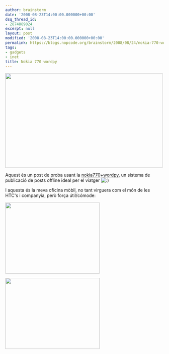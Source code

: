 ```yaml
---
author: brainstorm
date: '2008-08-23T14:00:00.000000+00:00'
dsq_thread_id:
- 2874889824
excerpt: null
layout: post
modified: '2008-08-23T14:00:00.000000+00:00'
permalink: https://blogs.nopcode.org/brainstorm/2008/08/24/nokia-770-wordpy/
tags:
- gadgets
- inet
title: Nokia 770 wordpy
---
```


[<img src="http://blogs.nopcode.org/brainstorm/wp-content/uploads/2008/08/wordpy.png" alt="" title="wordpy" width="500" height="300" class="alignright size-medium wp-image-130" />][1]

Aquest és un post de proba usant la [nokia770][2]+[wordpy][3], un sistema de publicació de posts offline ideal per el viatger <img src="http://blogs.nopcode.org/brainstorm/wp-includes/images/smilies/icon_smile.gif" alt=":)" class="wp-smiley" /> 

I aquesta és la meva oficina mòbil, no tant virguera com el món de les HTC's i companyia, però força útil/cómode:

[<img src="http://blogs.nopcode.org/brainstorm/wp-content/uploads/2008/08/28082008001-300x225.jpg" alt="" title="nokia_office" width="300" height="225" class="aligncenter size-medium wp-image-139" />][4]

[<img src="http://blogs.nopcode.org/brainstorm/wp-content/uploads/2008/08/28082008002-300x225.jpg" alt="" title="nokia_office_offline" width="300" height="225" class="aligncenter size-medium wp-image-140" />][5]

 [1]: http://blogs.nopcode.org/brainstorm/wp-content/uploads/2008/08/wordpy.png
 [2]: http://en.wikipedia.org/wiki/Nokia_770
 [3]: http://maemo-wordpy.garage.maemo.org/
 [4]: http://blogs.nopcode.org/brainstorm/wp-content/uploads/2008/08/28082008001.jpg
 [5]: http://blogs.nopcode.org/brainstorm/wp-content/uploads/2008/08/28082008002.jpg